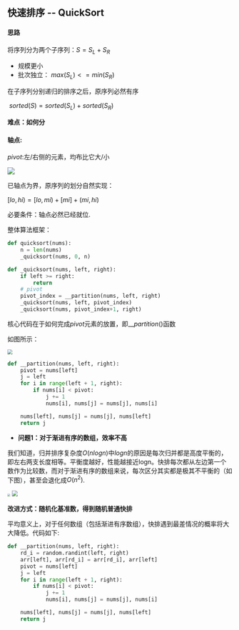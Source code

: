 ## 快速排序 -- QuickSort

#### 思路

将序列分为两个子序列：$S = S_L + S_R$

- 规模更小
- 批次独立： $max(S_L) <= min(S_R)$

在子序列分别递归的排序之后，原序列必然有序

​                $sorted(S)  = sorted(S_L) + sorted(S_R)$

**难点：如何分**

#### 轴点:

$pivot:$左/右侧的元素，均布比它大/小

![](https://img-blog.csdn.net/20180904010743632?watermark/2/text/aHR0cHM6Ly9ibG9nLmNzZG4ubmV0L3FxXzIwMDExNjA3/font/5a6L5L2T/fontsize/400/fill/I0JBQkFCMA==/dissolve/70)

已轴点为界，原序列的划分自然实现：

$[lo, hi) = [lo, mi)  + [mi] + (mi, hi)$

必要条件：轴点必然已经就位.

整体算法框架：

```python
def quicksort(nums):
    n = len(nums)
    _quicksort(nums, 0, n)

def _quicksort(nums, left, right):
    if left >= right:
        return 
    # pivot
    pivot_index = __partition(nums, left, right)
    _quicksort(nums, left, pivot_index)
    _quicksort(nums, pivot_index+1, right)
```

核心代码在于如何完成$pivot$元素的放置，即$\_\_partition()$函数

如图所示：

<img src="https://img-blog.csdn.net/20180904022507207?watermark/2/text/aHR0cHM6Ly9ibG9nLmNzZG4ubmV0L3FxXzIwMDExNjA3/font/5a6L5L2T/fontsize/400/fill/I0JBQkFCMA==/dissolve/70" style="zoom:67%;" />

```python
def __partition(nums, left, right):
    pivot = nums[left]
    j = left
    for i in range(left + 1, right):
        if nums[i] < pivot:
            j += 1
            nums[i], nums[j] = nums[j], nums[i]

    nums[left], nums[j] = nums[j], nums[left]
    return j
```

- **问题1：对于渐进有序的数组，效率不高**

我们知道，归并排序复杂度$O(nlogn)$中$logn$的原因是每次归并都是高度平衡的，即左右两支长度相等。平衡度越好，性能越接近logn。快排每次都从左边第一个数作为比较数，而对于渐进有序的数组来说，每次区分其实都是极其不平衡的（如下图），甚至会退化成$O(n^2)$.

<img src="https://img-blog.csdn.net/20180904023245480?watermark/2/text/aHR0cHM6Ly9ibG9nLmNzZG4ubmV0L3FxXzIwMDExNjA3/font/5a6L5L2T/fontsize/400/fill/I0JBQkFCMA==/dissolve/70" style="zoom:40%;" />

<img src="https://img-blog.csdn.net/20180904023400801?watermark/2/text/aHR0cHM6Ly9ibG9nLmNzZG4ubmV0L3FxXzIwMDExNjA3/font/5a6L5L2T/fontsize/400/fill/I0JBQkFCMA==/dissolve/70" style="zoom:80%;" />

**改进方式：随机化基准数，得到随机普通快排**

平均意义上，对于任何数组（包括渐进有序数组），快排遇到最差情况的概率将大大降低。代码如下:

```python
def __partition(nums, left, right):
    rd_i = random.randint(left, right)
    arr[left], arr[rd_i] = arr[rd_i], arr[left]
    pivot = nums[left]
    j = left
    for i in range(left + 1, right):
        if nums[i] < pivot:
            j += 1
            nums[i], nums[j] = nums[j], nums[i]

    nums[left], nums[j] = nums[j], nums[left]
    return j
```
